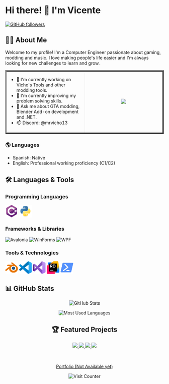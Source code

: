 # Hi there! 👋 I'm Vicente

[![GitHub followers](https://img.shields.io/github/followers/Hancapo?label=Follow&style=social)](https://github.com/Hancapo)

## 👨‍💻 About Me

Welcome to my profile! I'm a Computer Engineer passionate about gaming, modding and music. I love making people's life easier and I'm always looking for new challenges to learn and grow.

<table border="4" border-collapse: collapse;">
<tr style="border: none;">
<td width="50%">

- 🔭 I'm currently working on Vicho's Tools and other modding tools.
- 🌱 I'm currently improving my problem solving skills.
- 💬 Ask me about GTA modding, Blender Add-on development and .NET.
- 📫 Discord: @mrvicho13

</td>
<td width="50%" align="center">
<img src="https://media.tenor.com/yWaLIc5J9WgAAAAi/momoi.gif" width="300"/>
</td>
</tr>
</table>

### 🌎 Languages
- Spanish: Native
- English: Professional working proficiency (C1/C2)

## 🛠️ Languages & Tools

### Programming Languages
<p align="left">
  <img src="https://raw.githubusercontent.com/devicons/devicon/master/icons/csharp/csharp-original.svg" alt="csharp" width="40" height="40"/>
  <img src="https://raw.githubusercontent.com/devicons/devicon/master/icons/python/python-original.svg" alt="python" width="40" height="40"/>
</p>

### Frameworks & Libraries
<p align="left">
  <img alt="Avalonia" src="https://img.shields.io/badge/UI%20Framework-Avalonia-purple">
  <img alt="WinForms" src="https://img.shields.io/badge/UI%20Framework-WinForms-red">
  <img alt="WPF" src="https://img.shields.io/badge/UI%20Framework-WPF-black">
</p>

### Tools & Technologies
<p align="left">
  <img src="https://raw.githubusercontent.com/devicons/devicon/master/icons/blender/blender-original.svg" alt="blender" width="40" height="40"/>
  <img src="https://raw.githubusercontent.com/devicons/devicon/master/icons/vscode/vscode-original.svg" alt="visualstudiocode" width="40" height="40"/>
  <img src="https://raw.githubusercontent.com/devicons/devicon/master/icons/visualstudio/visualstudio-original.svg" alt="visualstudio" width="40" height="40"/>
  <img src="https://raw.githubusercontent.com/devicons/devicon/master/icons/rider/rider-original.svg" alt="rider" width="40" height="40"/>
  <img src="https://raw.githubusercontent.com/devicons/devicon/master/icons/powershell/powershell-original.svg" alt="powershell" width="40" height="40"/>
</p>

## 📊 GitHub Stats

<p align="center">
  <img src="https://github-readme-stats.vercel.app/api?username=Hancapo&show_icons=true&theme=radical" alt="GitHub Stats"/>
</p>

<p align="center">
  <img src="https://github-readme-stats.vercel.app/api/top-langs/?username=Hancapo&layout=compact&theme=radical" alt="Most Used Languages"/>
</p>

## <p align="center">🏆 Featured Projects</p>
<div align="center">
  <a href="https://github.com/Hancapo/pynvtt">
    <img src="https://github-readme-stats.vercel.app/api/pin/?username=Hancapo&repo=pynvtt&title_color=ffffff&text_color=c9cacc&icon_color=2bbc8a&bg_color=1d1f21" />
  </a>
  <a href="https://github.com/Hancapo/vichotools">
    <img height="120" src="https://github-readme-stats.vercel.app/api/pin/?username=Hancapo&repo=vichotools&title_color=ffffff&text_color=c9cacc&icon_color=2bbc8a&bg_color=1d1f21" />
  </a>
  <a href="https://github.com/Hancapo/papuengine">
  <img height="120" src="https://github-readme-stats.vercel.app/api/pin/?username=Hancapo&repo=PapuEngine&title_color=ffffff&text_color=c9cacc&icon_color=2bbc8a&bg_color=1d1f21" />
  </a>
  <a href="https://github.com/Hancapo/Folder2Ytd">
    <img height="120" src="https://github-readme-stats.vercel.app/api/pin/?username=Hancapo&repo=Folder2Ytd&title_color=ffffff&text_color=c9cacc&icon_color=2bbc8a&bg_color=1d1f21" />
  </a>
</div>
<p align="center">
  <br/>
  <br/>
  <a href="http://www.thereisnothinghere.com/">Portfolio (Not Available yet)</a>
</p>

<p align="center">
  <img src="https://komarev.com/ghpvc/?username=Hancapo&label=Views&color=brightgreen" alt="Visit Counter"/>
</p>
